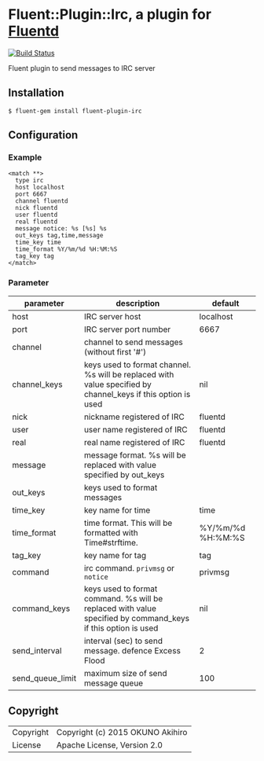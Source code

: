 # Fluent::Plugin::Irc, a plugin for [Fluentd](http://fluentd.org)

[![Build Status](https://travis-ci.org/choplin/fluent-plugin-irc.svg)](https://travis-ci.org/choplin/fluent-plugin-irc)

Fluent plugin to send messages to IRC server

## Installation

`$ fluent-gem install fluent-plugin-irc`

## Configuration

### Example

```
<match **>
  type irc
  host localhost
  port 6667
  channel fluentd
  nick fluentd
  user fluentd
  real fluentd
  message notice: %s [%s] %s
  out_keys tag,time,message
  time_key time
  time_format %Y/%m/%d %H:%M:%S
  tag_key tag
</match>
```

### Parameter

|parameter|description|default|
|---|---|---|
|host|IRC server host|localhost|
|port|IRC server port number|6667|
|channel|channel to send messages (without first '#')||
|channel_keys|keys used to format channel. %s will be replaced with value specified by channel_keys if this option is used|nil|
|nick|nickname registered of IRC|fluentd|
|user|user name registered of IRC|fluentd|
|real|real name registered of IRC|fluentd|
|message|message format. %s will be replaced with value specified by out_keys||
|out_keys|keys used to format messages||
|time_key|key name for time|time|
|time_format|time format. This will be formatted with Time#strftime.|%Y/%m/%d %H:%M:%S|
|tag_key|key name for tag|tag|
|command|irc command. `privmsg` or `notice`|privmsg|
|command_keys|keys used to format command. %s will be replaced with value specified by command_keys if this option is used|nil|
|send_interval|interval (sec) to send message. defence Excess Flood|2|
|send_queue_limit|maximum size of send message queue|100|

## Copyright

<table>
<tr><td>Copyright</td><td>Copyright (c) 2015 OKUNO Akihiro</td></tr>
<tr><td>License</td><td>Apache License, Version 2.0</td></tr>
</table>
